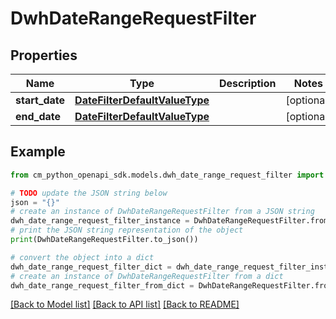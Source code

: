 # DwhDateRangeRequestFilter


## Properties

Name | Type | Description | Notes
------------ | ------------- | ------------- | -------------
**start_date** | [**DateFilterDefaultValueType**](DateFilterDefaultValueType.md) |  | [optional] 
**end_date** | [**DateFilterDefaultValueType**](DateFilterDefaultValueType.md) |  | [optional] 

## Example

```python
from cm_python_openapi_sdk.models.dwh_date_range_request_filter import DwhDateRangeRequestFilter

# TODO update the JSON string below
json = "{}"
# create an instance of DwhDateRangeRequestFilter from a JSON string
dwh_date_range_request_filter_instance = DwhDateRangeRequestFilter.from_json(json)
# print the JSON string representation of the object
print(DwhDateRangeRequestFilter.to_json())

# convert the object into a dict
dwh_date_range_request_filter_dict = dwh_date_range_request_filter_instance.to_dict()
# create an instance of DwhDateRangeRequestFilter from a dict
dwh_date_range_request_filter_from_dict = DwhDateRangeRequestFilter.from_dict(dwh_date_range_request_filter_dict)
```
[[Back to Model list]](../README.md#documentation-for-models) [[Back to API list]](../README.md#documentation-for-api-endpoints) [[Back to README]](../README.md)


